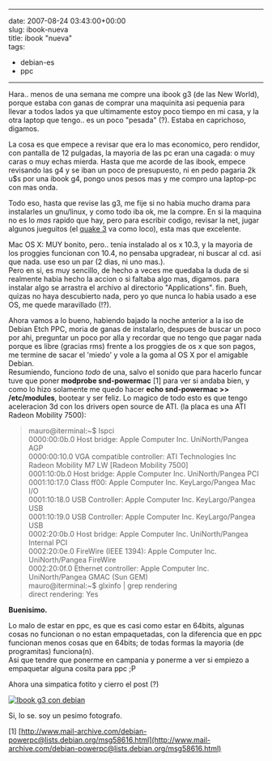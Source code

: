 
---
date: 2007-08-24 03:43:00+00:00  
slug: ibook-nueva  
title: ibook "nueva"  
tags:  
- debian-es  
- ppc  

---
  
Hara.. menos de una semana me compre una ibook g3 (de las New World), porque estaba con ganas de comprar una maquinita asi pequenia para llevar a todos lados ya que ultimamente estoy poco tiempo en mi casa, y la otra laptop que tengo.. es un poco "pesada" (?). Estaba en caprichoso, digamos.    
    
La cosa es que empece a revisar que era lo mas economico, pero rendidor, con pantalla de 12 pulgadas,  la mayoria de las pc eran una cagada: o muy caras o muy echas mierda. Hasta que me acorde de las ibook, empece revisando las g4 y se iban un poco de presupuesto, ni en pedo pagaria 2k u$s por una ibook g4, pongo unos pesos mas y me compro una laptop-pc con mas onda.    
    
Todo eso, hasta que revise las g3, me fije si no habia mucho drama para instalarles un gnu/linux, y como todo iba ok, me la compre. En si la maquina no es lo *mas* rapido que hay, pero para escribir codigo, revisar la net, jugar algunos jueguitos (el [quake 3](http://ioquake3.org/?page=get) va como loco), esta mas que excelente.    
    
Mac OS X: MUY bonito, pero.. tenia instalado al os x 10.3, y la mayoria de los proggies funcionan con 10.4, no pensaba upgradear, ni buscar al cd. asi que nada. use eso un par (2 dias, ni uno mas.).    
Pero en si, es muy sencillo, de hecho a veces me quedaba la duda de si realmente habia hecho la accion o si faltaba algo mas, digamos. para instalar algo se arrastra el archivo al directorio "Applications". fin. Bueh, quizas no haya descubierto nada, pero yo que nunca lo habia usado a ese OS, me quede maravillado (!?).    
    
Ahora vamos a lo bueno, habiendo bajado la noche anterior a la iso de Debian Etch PPC, moria de ganas de instalarlo, despues de buscar un poco por ahi, preguntar un poco por alla y recordar que no tengo que pagar nada porque es libre (gracias rms) frente a los proggies de os x que son pagos, me termine de sacar el 'miedo' y vole a la goma al OS X por el amigable Debian.    
Resumiendo, funciono *todo* de una, salvo el sonido que para hacerlo funcar tuve que poner **modprobe snd-powermac** [1] para ver si andaba bien, y como lo hizo solamente me quedo hacer **echo snd-powermac >> /etc/modules**, bootear y ser feliz. Lo magico de todo esto es que tengo aceleracion 3d con los drivers open source de ATI. (la placa es una ATI Radeon Mobility 7500):    
    
    
    
  
  
> mauro@iterminal:~$ lspci    
0000:00:0b.0 Host bridge: Apple Computer Inc. UniNorth/Pangea AGP    
0000:00:10.0 VGA compatible controller: ATI Technologies Inc Radeon Mobility M7 LW [Radeon Mobility 7500]    
0001:10:0b.0 Host bridge: Apple Computer Inc. UniNorth/Pangea PCI    
0001:10:17.0 Class ff00: Apple Computer Inc. KeyLargo/Pangea Mac I/O    
0001:10:18.0 USB Controller: Apple Computer Inc. KeyLargo/Pangea USB    
0001:10:19.0 USB Controller: Apple Computer Inc. KeyLargo/Pangea USB    
0002:20:0b.0 Host bridge: Apple Computer Inc. UniNorth/Pangea Internal PCI    
0002:20:0e.0 FireWire (IEEE 1394): Apple Computer Inc. UniNorth/Pangea FireWire    
0002:20:0f.0 Ethernet controller: Apple Computer Inc. UniNorth/Pangea GMAC (Sun GEM)    
mauro@iterminal:~$ glxinfo | grep rendering    
direct rendering: Yes  
  
   
    
**Buenisimo.**    
    
Lo malo de estar en ppc, es que es casi como estar en 64bits, algunas cosas no funcionan o no estan empaquetadas, con la diferencia que en ppc funcionan menos cosas que en 64bits; de todas formas la mayoria (de programitas) funciona(n).    
Asi que tendre que ponerme en campania y ponerme a ver si empiezo a empaquetar alguna cosita para ppc ;P    
    
Ahora una simpatica fotito y cierro el post (?)    
    
[![Ibook g3 con debian](http://terminaldelmal.files.wordpress.com/2007/08/hehe_img_0063.thumbnail.jpg)](http://lusers.com.ar/log/wp-content/uploads/2007/08/hehe_img_0063.jpg)    
    
Si, lo se. soy un pesimo fotografo.    
    
    
[1] [http://www.mail-archive.com/debian-powerpc@lists.debian.org/msg58616.html](http://www.mail-archive.com/debian-powerpc@lists.debian.org/msg58616.html)  
